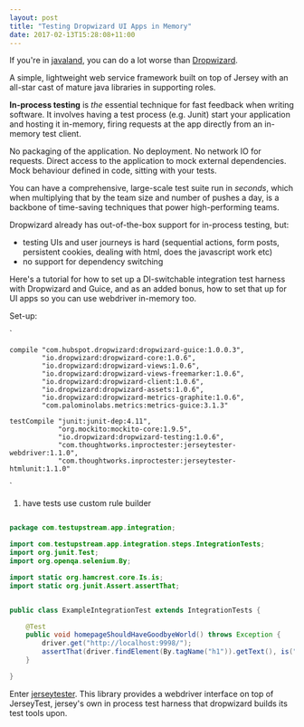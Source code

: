 ```yaml
---
layout: post
title: "Testing Dropwizard UI Apps in Memory"
date: 2017-02-13T15:28:08+11:00
---
```


If you're in [javaland](https://darrenhobbs.com/2006/04/22/a-bad-citizen-in-javaland/), you can do a lot worse than [Dropwizard](http://www.dropwizard.io/1.0.6/docs/).

A simple, lightweight web service framework built on top of Jersey with an all-star cast of mature java libraries in supporting roles.

__In-process testing__ is *the* essential technique for fast feedback when writing software. It involves having a test process (e.g. Junit) start your application and hosting it in-memory, firing requests at the app directly from an in-memory test client. 

No packaging of the application.
No deployment.
No network IO for requests.
Direct access to the application to mock external dependencies.
Mock behaviour defined in code, sitting with your tests.

You can have a comprehensive, large-scale test suite run in *seconds*, which when multiplying that by the team size and number of pushes a day, is a backbone of time-saving techniques that power high-performing teams.

Dropwizard already has out-of-the-box support for in-process testing, but:

- testing UIs and user journeys is hard (sequential actions, form posts, persistent cookies, dealing with html, does the javascript work etc)
- no support for dependency switching

Here's a tutorial for how to set up a DI-switchable integration test harness with Dropwizard and Guice, and as an added bonus, how to set that up for UI apps so you can use webdriver in-memory too.

Set-up:

`

	compile "com.hubspot.dropwizard:dropwizard-guice:1.0.0.3",
            "io.dropwizard:dropwizard-core:1.0.6",
            "io.dropwizard:dropwizard-views:1.0.6",
            "io.dropwizard:dropwizard-views-freemarker:1.0.6",
            "io.dropwizard:dropwizard-client:1.0.6",
            "io.dropwizard:dropwizard-assets:1.0.6",
            "io.dropwizard:dropwizard-metrics-graphite:1.0.6",
            "com.palominolabs.metrics:metrics-guice:3.1.3"
			
    testCompile "junit:junit-dep:4.11",
                "org.mockito:mockito-core:1.9.5",
                "io.dropwizard:dropwizard-testing:1.0.6",
                "com.thoughtworks.inproctester:jerseytester-webdriver:1.1.0",
                "com.thoughtworks.inproctester:jerseytester-htmlunit:1.1.0"
`

1. have tests use custom rule builder

``` java

package com.testupstream.app.integration;

import com.testupstream.app.integration.steps.IntegrationTests;
import org.junit.Test;
import org.openqa.selenium.By;

import static org.hamcrest.core.Is.is;
import static org.junit.Assert.assertThat;


public class ExampleIntegrationTest extends IntegrationTests {

    @Test
    public void homepageShouldHaveGoodbyeWorld() throws Exception {
        driver.get("http://localhost:9998/");
        assertThat(driver.findElement(By.tagName("h1")).getText(), is("Goodbye, World!"));
    }

}

```


Enter [jerseytester](https://github.com/aharin/jerseytester). This library provides a webdriver interface on top of JerseyTest, jersey's own in process test harness that dropwizard builds its test tools upon.
